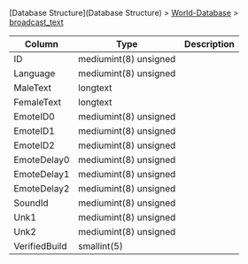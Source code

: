 [Database Structure](Database Structure) > [World-Database](World-Database) > [broadcast_text](broadcast_text)

Column | Type | Description
--- | --- | ---
ID | mediumint(8) unsigned | 
Language | mediumint(8) unsigned | 
MaleText | longtext | 
FemaleText | longtext | 
EmoteID0 | mediumint(8) unsigned | 
EmoteID1 | mediumint(8) unsigned | 
EmoteID2 | mediumint(8) unsigned | 
EmoteDelay0 | mediumint(8) unsigned | 
EmoteDelay1 | mediumint(8) unsigned | 
EmoteDelay2 | mediumint(8) unsigned | 
SoundId | mediumint(8) unsigned | 
Unk1 | mediumint(8) unsigned | 
Unk2 | mediumint(8) unsigned | 
VerifiedBuild | smallint(5) | 
